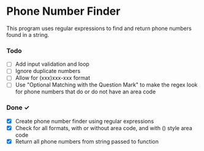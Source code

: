 # Phone Number Finder

This program uses regular expressions to find and return phone numbers found in a string.

### Todo

- [ ] Add input validation and loop
- [ ] Ignore duplicate numbers
- [ ] Allow for (xxx)xxx-xxx format
- [ ] Use "Optional Matching with the Question Mark" to make the regex look for phone numbers that do or do not have an area code

### Done ✓

- [X] Create phone number finder using regular expressions
- [X] Check for all formats, with or without area code, and with () style area code
- [X] Return all phone numbers from string passed to function
